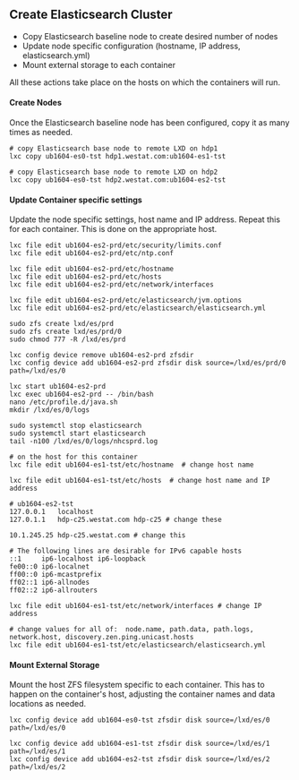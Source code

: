 ## Create Elasticsearch Cluster ##

* Copy Elasticsearch baseline node to create desired number of nodes
* Update node specific configuration (hostname, IP address, elasticsearch.yml)
* Mount external storage to each container

All these actions take place on the hosts on which the containers will run.

#### Create Nodes ####
Once the Elasticsearch baseline node has been configured, copy it as many times as needed.
```shell
# copy Elasticsearch base node to remote LXD on hdp1
lxc copy ub1604-es0-tst hdp1.westat.com:ub1604-es1-tst

# copy Elasticsearch base node to remote LXD on hdp2
lxc copy ub1604-es0-tst hdp2.westat.com:ub1604-es2-tst
```
#### Update Container specific settings ####
Update the node specific settings, host name and IP address.
Repeat this for each container. This is done on the appropriate host.

```shell
lxc file edit ub1604-es2-prd/etc/security/limits.conf
lxc file edit ub1604-es2-prd/etc/ntp.conf

lxc file edit ub1604-es2-prd/etc/hostname
lxc file edit ub1604-es2-prd/etc/hosts
lxc file edit ub1604-es2-prd/etc/network/interfaces

lxc file edit ub1604-es2-prd/etc/elasticsearch/jvm.options
lxc file edit ub1604-es2-prd/etc/elasticsearch/elasticsearch.yml

sudo zfs create lxd/es/prd
sudo zfs create lxd/es/prd/0
sudo chmod 777 -R /lxd/es/prd

lxc config device remove ub1604-es2-prd zfsdir
lxc config device add ub1604-es2-prd zfsdir disk source=/lxd/es/prd/0 path=/lxd/es/0

lxc start ub1604-es2-prd
lxc exec ub1604-es2-prd -- /bin/bash
nano /etc/profile.d/java.sh
mkdir /lxd/es/0/logs

sudo systemctl stop elasticsearch
sudo systemctl start elasticsearch
tail -n100 /lxd/es/0/logs/nhcsprd.log
```

```shell
# on the host for this container
lxc file edit ub1604-es1-tst/etc/hostname  # change host name
```
```shell
lxc file edit ub1604-es1-tst/etc/hosts  # change host name and IP address

# ub1604-es2-tst
127.0.0.1   localhost
127.0.1.1   hdp-c25.westat.com hdp-c25 # change these

10.1.245.25 hdp-c25.westat.com # change this

# The following lines are desirable for IPv6 capable hosts
::1     ip6-localhost ip6-loopback
fe00::0 ip6-localnet
ff00::0 ip6-mcastprefix
ff02::1 ip6-allnodes
ff02::2 ip6-allrouters
```
```shell
lxc file edit ub1604-es1-tst/etc/network/interfaces # change IP address

# change values for all of:  node.name, path.data, path.logs, network.host, discovery.zen.ping.unicast.hosts
lxc file edit ub1604-es1-tst/etc/elasticsearch/elasticsearch.yml 
```
#### Mount External Storage ####
Mount the host ZFS filesystem specific to each container.
This has to happen on the container's host, adjusting the container names and data locations as needed.
```shell
lxc config device add ub1604-es0-tst zfsdir disk source=/lxd/es/0 path=/lxd/es/0

lxc config device add ub1604-es1-tst zfsdir disk source=/lxd/es/1 path=/lxd/es/1
lxc config device add ub1604-es2-tst zfsdir disk source=/lxd/es/2 path=/lxd/es/2
```

